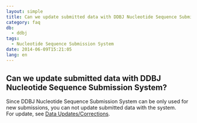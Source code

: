 ```yaml
---
layout: simple
title: Can we update submitted data with DDBJ Nucleotide Sequence Submission System?
category: faq
db:
  - ddbj
tags: 
  - Nucleotide Sequence Submission System
date: 2014-06-09T15:21:05
lang: en
---
```


## Can we update submitted data with DDBJ Nucleotide Sequence Submission System?

<p>Since DDBJ Nucleotide Sequence Submission System can be only used for new submissions, you can not update submitted data with the system. <br>For update, see <a href="/ddbj/update-e.html">Data Updates/Corrections</a>. </p>
